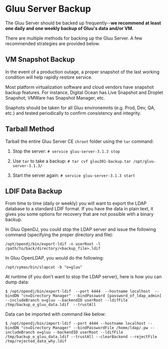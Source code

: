 # Gluu Server Backup

The Gluu Server should be backed up frequently--**we recommend at least one daily and one weekly backup of Gluu's data and/or VM.** 

There are multiple methods for backing up the Gluu Server. A few recommended strategies are provided below.

## VM Snapshot Backup

In the event of a production outage, a proper snapshot of the last working condition will help rapidly restore service. 

Most platform virtualization software and cloud vendors have snapshot backup features. For instance, Digital Ocean has Live Snapshot and Droplet Snapshot; VMWare has Snapshot Manager, etc. 

Snaphots should be taken for all Gluu environemnts (e.g. Prod, Dev, QA, etc.) and tested periodically to confirm consistency and integrity. 
 

## Tarball Method
Tarball the entire Gluu Server CE `chroot` folder using the `tar` command: 

1. Stop the server: `# service gluu-server-3.1.3 stop`
	
1. Use `tar` to take a backup: `# tar cvf gluu301-backup.tar /opt/gluu-server-3.1.3/`
	
1. Start the server again: `# service gluu-server-3.1.3 start`
	

## LDIF Data Backup
From time to time (daily or weekly) you will want to export the LDAP database to a standard LDIF format. If you have the data in plain text, it gives you some options for recovery that are not possible with a binary backup. 

In Gluu OpenDJ, you could stop the LDAP server and issue the following command (specifying the proper directory and file):

`/opt/opendj/bin/export-ldif -n userRoot -l /path/to/back/directory/<backup_file>.ldif`  

In Gluu OpenLDAP, you would do the following:

`/opt/symas/bin/slapcat -b "o=gluu" ` 

At runtime (if you don't want to stop the LDAP server), here is how you can dump data: 

`$ /opt/opendj/bin/export-ldif  --port 4444  --hostname localhost  --bindDN "cn=Directory Manager" --bindPassword [password_of_ldap_admin] --includeBranch o=gluu --backendID userRoot --ldifFile /tmp/backup_o_gluu_data.ldif  --trustAll`

Data can be imported with command like below: 

`$ /opt/opendj/bin/import-ldif --port 4444 --hostname localhost --bindDN "cn=Directory Manager" --bindPasswordFile /home/ldap/.pw --includeBranch o=gluu --backendID userRoot --ldifFile /tmp/backup_o_gluu_data.ldif --trustAll --clearBackend --rejectFile /tmp/rejected_data_why.ldif` 

<!--
## Script Method

1. Login to Gluu chroot
	a. # service gluu-server-3.1.3 login
2. Fetch export script from Gluu 
	b. wget https://raw.githubusercontent.com/GluuFederation/community-edition-setup/master/static/scripts/export24.py
3. Change permission of the script
	c. # chmod +x export24.py
4. run the script
	d. # ./export24.py

The export script will generate a directory called  backup_24  which will have all the data backed up from the 
current installation. Check the log file generated in the directory for any errors.
-->
